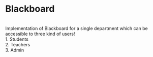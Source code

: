 # Blackboard
</br>
Implementation of Blackboard for a single department which can be accessible to three kind of users! </br>
1. Students </br>
2. Teachers </br>
3. Admin </br>




